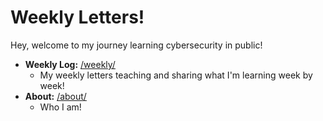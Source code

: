 # Weekly Letters!
Hey, welcome to my journey learning cybersecurity in public!

- **Weekly Log:** [/weekly/](./weekly/)
  - My weekly letters teaching and sharing what I'm learning week by week!
- **About:** [/about/](./about/)
  - Who I am!

